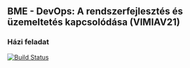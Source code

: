 ## BME - DevOps: A rendszerfejlesztés és üzemeltetés kapcsolódása (VIMIAV21)

### Házi feladat

[![Build Status](https://travis-ci.org/levoskaa/dice-api.svg?branch=master)](https://travis-ci.org/levoskaa/dice-api)
